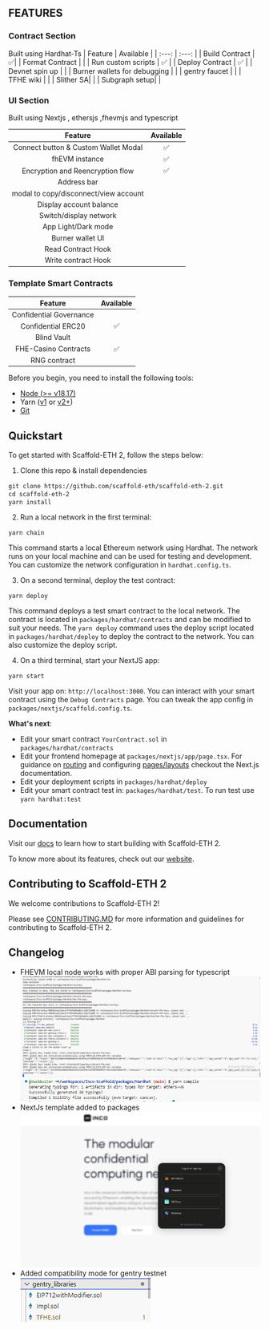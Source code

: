 
## FEATURES

### Contract Section
Built using Hardhat-Ts
| Feature | Available |
| :---: | :---: |
| Build Contract |  ✅|
| Format Contract |  |
| Run custom scripts | ✅ |
| Deploy Contract | ✅ |
| Devnet spin up |  |
| Burner wallets for debugging |  |
| gentry faucet |  |
| TFHE wiki |  |
| Slither SA|  |
| Subgraph setup| |

### UI Section
Built using Nextjs , ethersjs ,fhevmjs and typescript

| Feature | Available |
| :---: | :---: |
| Connect button & Custom Wallet Modal | ✅ |
|fhEVM instance |✅ |
| Encryption and Reencryption flow | ✅ |
| Address bar  |  |
| modal to copy/disconnect/view account |  |
| Display account balance |  |
| Switch/display network |  |
| App Light/Dark mode |  |
| Burner wallet UI|  |
| Read Contract Hook | |
|Write contract Hook| |


### Template Smart Contracts 
| Feature | Available |
| :---: | :---: |
| Confidential Governance | |
| Confidential ERC20 |✅ |
| Blind Vault | |
| FHE-Casino Contracts | ✅ |
| RNG contract | |

Before you begin, you need to install the following tools:

- [Node (>= v18.17)](https://nodejs.org/en/download/)
- Yarn ([v1](https://classic.yarnpkg.com/en/docs/install/) or [v2+](https://yarnpkg.com/getting-started/install))
- [Git](https://git-scm.com/downloads)

## Quickstart

To get started with Scaffold-ETH 2, follow the steps below:

1. Clone this repo & install dependencies

```
git clone https://github.com/scaffold-eth/scaffold-eth-2.git
cd scaffold-eth-2
yarn install
```

2. Run a local network in the first terminal:

```
yarn chain
```

This command starts a local Ethereum network using Hardhat. The network runs on your local machine and can be used for testing and development. You can customize the network configuration in `hardhat.config.ts`.

3. On a second terminal, deploy the test contract:

```
yarn deploy
```

This command deploys a test smart contract to the local network. The contract is located in `packages/hardhat/contracts` and can be modified to suit your needs. The `yarn deploy` command uses the deploy script located in `packages/hardhat/deploy` to deploy the contract to the network. You can also customize the deploy script.

4. On a third terminal, start your NextJS app:

```
yarn start
```

Visit your app on: `http://localhost:3000`. You can interact with your smart contract using the `Debug Contracts` page. You can tweak the app config in `packages/nextjs/scaffold.config.ts`.

**What's next**:

- Edit your smart contract `YourContract.sol` in `packages/hardhat/contracts`
- Edit your frontend homepage at `packages/nextjs/app/page.tsx`. For guidance on [routing](https://nextjs.org/docs/app/building-your-application/routing/defining-routes) and configuring [pages/layouts](https://nextjs.org/docs/app/building-your-application/routing/pages-and-layouts) checkout the Next.js documentation.
- Edit your deployment scripts in `packages/hardhat/deploy`
- Edit your smart contract test in: `packages/hardhat/test`. To run test use `yarn hardhat:test`

## Documentation

Visit our [docs](https://docs.scaffoldeth.io) to learn how to start building with Scaffold-ETH 2.

To know more about its features, check out our [website](https://scaffoldeth.io).

## Contributing to Scaffold-ETH 2

We welcome contributions to Scaffold-ETH 2!

Please see [CONTRIBUTING.MD](https://github.com/scaffold-eth/scaffold-eth-2/blob/main/CONTRIBUTING.md) for more information and guidelines for contributing to Scaffold-ETH 2.

## Changelog 

- FHEVM local node works with proper ABI parsing for typescript 
![alt text](image-1.png)
![alt text](image-2.png)
- NextJs template added to packages 
![alt text](image.png)
- Added compatibility mode for gentry testnet
![alt text](image-3.png)